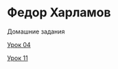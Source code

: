 

# Федор Харламов
Домашние задания

[Урок 04](https://fedeer.github.io/lesson_04/)

[Урок 11](https://fedeer.github.io/lesson_11/)
